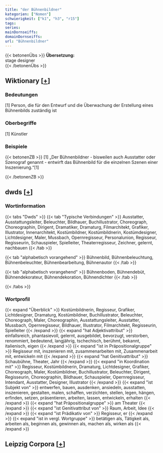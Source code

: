 ```yaml
---
title: "der Bühnenbildner"
kategorien: ["Nomen"]
schwierigkeit: ["k1", "h3", "r15"]
tags:
series:
mainDornseiffs:
domainDornseiffs:
url: "Bühnenbildner"
---
```


{{< betonenÜbs >}}
**Übersetzung:**  
stage designer  
{{< /betonenÜbs >}}

## Wiktionary [[+](https://de.wiktionary.org/wiki/Bühnenbildner)]

### Bedeutungen
[1] Person, die für den Entwurf und die Überwachung der Erstellung eines Bühnenbilds zuständig ist  

### Oberbegriffe
[1] Künstler  

### Beispiele
{{< betonenZB >}}
[1] „Der Bühnenbildner - bisweilen auch Ausstatter oder Szenograf genannt - entwirft das Bühnenbild für die einzelnen Szenen einer Inszenierung.“[1]  

{{< /betonenZB >}}


## dwds [[+](https://www.dwds.de/wb/Bühnenbildner)]

### Wortinformation
{{< tabs "Dwds" >}}
{{< tab "Typische Verbindungen" >}}
Ausstatter, Ausstattungsleiter, Beleuchter, Bildhauer, Buchillustrator, Choreograph, Choreographin, Dirigent, Dramatiker, Dramaturg, Filmarchitekt, Grafiker, Illustrator, Innenarchitekt, Kostümbildner, Kostümbildnerin, Kostümdesigner, Lichtdesigner, Maler, Mussbach, Opernregisseur, Personalunion, Regisseur, Regisseurin, Schauspieler, Spielleiter, Theaterregisseur, Zeichner, gelernt, nachbauen
{{< /tab >}}

{{< tab "alphabetisch vorangehend" >}}
Bühnenbild, Bühnenbeleuchtung, Bühnenbeleuchter, Bühnenbearbeitung, Bühnenautor
{{< /tab >}}

{{< tab "alphabetisch vorangehend" >}}
Bühnenboden, Bühnendebüt, Bühnendekorateur, Bühnendekoration, Bühnendichter
{{< /tab >}}

{{< /tabs >}}

### Wortprofil
{{< expand "Überblick" >}} Kostümbildnerin, Regisseur, Grafiker, Lichtdesigner, Dramaturg, Kostümbildner, Buchillustrator, Beleuchter, Choreograph, Maler, Choreographin, Ausstattungsleiter, Ausstatter, Mussbach, Opernregisseur, Bildhauer, Illustrator, Filmarchitekt, Regisseurin, Spielleiter {{< /expand >}}
{{< expand "hat Adjektivattribut" >}} einfallsreich, phantasievoll, gelernt, ausgebildet, bevorzugt, verstorben, renommiert, bedeutend, langjährig, tschechisch, berühmt, bekannt, italienisch, eigen {{< /expand >}}
{{< expand "ist in Präpositionalgruppe" >}} Regisseur mit, inszenieren mit, zusammenarbeiten mit, Zusammenarbeit mit, entwickeln mit {{< /expand >}}
{{< expand "hat Genitivattribut" >}} Schaubühne, Theater, Jahr {{< /expand >}}
{{< expand "in Koordination mit" >}} Regisseur, Kostümbildnerin, Dramaturg, Lichtdesigner, Grafiker, Choreograph, Maler, Kostümbildner, Buchillustrator, Beleuchter, Dirigent, Regisseurin, Choreographin, Bildhauer, Schauspieler, Opernregisseur, Intendant, Ausstatter, Designer, Illustrator {{< /expand >}}
{{< expand "ist Subjekt von" >}} entwerfen, bauen, ausdenken, ansiedeln, ausstatten, inszenieren, gestalten, malen, schaffen, verzichten, stellen, legen, hängen, erfinden, setzen, präsentieren, arbeiten, lassen, entwickeln, erhalten {{< /expand >}}
{{< expand "hat Präpositionalgruppe" >}} am Theater {{< /expand >}}
{{< expand "ist Genitivattribut von" >}} Raum, Arbeit, Idee {{< /expand >}}
{{< expand "ist Prädikativ von" >}} Regisseur, er {{< /expand >}}
{{< expand "ist in vergl. Wortgruppe" >}} betätigen als, Tätigkeit als, arbeiten als, beginnen als, gewinnen als, machen als, wirken als {{< /expand >}}

## Leipzig Corpora [[+](https://corpora.uni-leipzig.de/en/res?word=Bühnenbildner&corpusId=deu_newscrawl-public_2018)]

